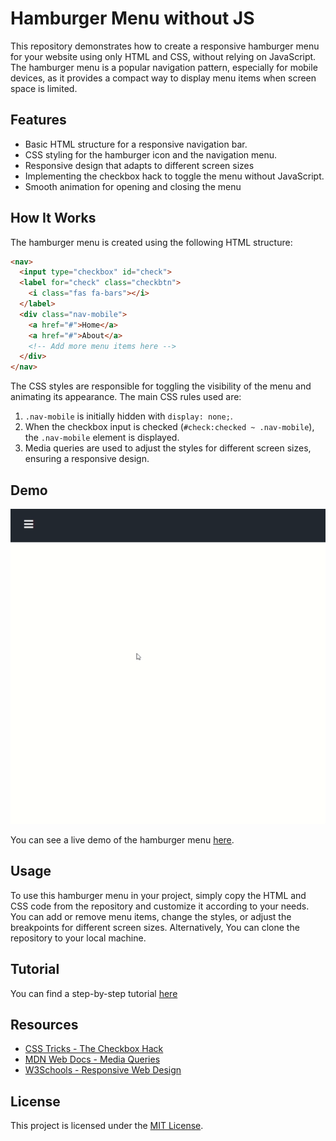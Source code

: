 # Hamburger Menu without JS

This repository demonstrates how to create a responsive hamburger menu for your website using only HTML and CSS, without relying on JavaScript. The hamburger menu is a popular navigation pattern, especially for mobile devices, as it provides a compact way to display menu items when screen space is limited.

## Features

- Basic HTML structure for a responsive navigation bar.
- CSS styling for the hamburger icon and the navigation menu.
- Responsive design that adapts to different screen sizes
- Implementing the checkbox hack to toggle the menu without JavaScript.
- Smooth animation for opening and closing the menu

## How It Works

The hamburger menu is created using the following HTML structure:

```html
<nav>
  <input type="checkbox" id="check">
  <label for="check" class="checkbtn">
    <i class="fas fa-bars"></i>
  </label>
  <div class="nav-mobile">
    <a href="#">Home</a>
    <a href="#">About</a>
    <!-- Add more menu items here -->
  </div>
</nav>
```

The CSS styles are responsible for toggling the visibility of the menu and animating its appearance. The main CSS rules used are:

1. `.nav-mobile` is initially hidden with `display: none;`.
2. When the checkbox input is checked (`#check:checked ~ .nav-mobile`), the `.nav-mobile` element is displayed.
3. Media queries are used to adjust the styles for different screen sizes, ensuring a responsive design.

## Demo

![Hamburger Menu Demo](./img/demo-pc.gif)

You can see a live demo of the hamburger menu [here](https://mukundkumra.github.io/hamburger/src/index.html).

## Usage

To use this hamburger menu in your project, simply copy the HTML and CSS code from the repository and customize it according to your needs. You can add or remove menu items, change the styles, or adjust the breakpoints for different screen sizes. Alternatively, You can clone the repository to your local machine.

## Tutorial

You can find a step-by-step tutorial [here](https://medium.com/@mukundkumra.io/create-a-responsive-hamburger-menu-with-html-and-css-a-step-by-step-tutorial-c63e44fcee2e)

## Resources

- [CSS Tricks - The Checkbox Hack](https://css-tricks.com/the-checkbox-hack/)
- [MDN Web Docs - Media Queries](https://developer.mozilla.org/en-US/docs/Web/CSS/CSS_media_queries/Using_media_queries)
- [W3Schools - Responsive Web Design](https://www.w3schools.com/html/html_responsive.asp)

## License

This project is licensed under the [MIT License](LICENSE).